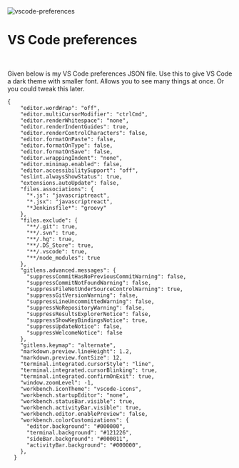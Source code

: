 <img src="/img/vscode-preferences.jpg" title="vscode-preferences" class="post-first-image" />

# VS Code preferences

&nbsp;

Given below is my VS Code preferences JSON file. Use this to give VS Code a dark theme with smaller font. Allows you to see many things at once. Or you could tweak this later.

    {
        "editor.wordWrap": "off",
        "editor.multiCursorModifier": "ctrlCmd",
        "editor.renderWhitespace": "none",
        "editor.renderIndentGuides": true,
        "editor.renderControlCharacters": false,
        "editor.formatOnPaste": false,
        "editor.formatOnType": false,
        "editor.formatOnSave": false,
        "editor.wrappingIndent": "none",
        "editor.minimap.enabled": false,
        "editor.accessibilitySupport": "off",
        "eslint.alwaysShowStatus": true,
        "extensions.autoUpdate": false,
        "files.associations": {
          "*.js": "javascriptreact",
          "*.jsx": "javascriptreact",
          "*Jenkinsfile*": "groovy"
        },
        "files.exclude": {
          "**/.git": true,
          "**/.svn": true,
          "**/.hg": true,
          "**/.DS_Store": true,
          "**/.vscode": true,
          "**/node_modules": true
        },
        "gitlens.advanced.messages": {
          "suppressCommitHasNoPreviousCommitWarning": false,
          "suppressCommitNotFoundWarning": false,
          "suppressFileNotUnderSourceControlWarning": true,
          "suppressGitVersionWarning": false,
          "suppressLineUncommittedWarning": false,
          "suppressNoRepositoryWarning": false,
          "suppressResultsExplorerNotice": false,
          "suppressShowKeyBindingsNotice": true,
          "suppressUpdateNotice": false,
          "suppressWelcomeNotice": false
        },
        "gitlens.keymap": "alternate",
        "markdown.preview.lineHeight": 1.2,
        "markdown.preview.fontSize": 12,
        "terminal.integrated.cursorStyle": "line",
        "terminal.integrated.cursorBlinking": true,
        "terminal.integrated.confirmOnExit": true,
        "window.zoomLevel": -1,
        "workbench.iconTheme": "vscode-icons",
        "workbench.startupEditor": "none",
        "workbench.statusBar.visible": true,
        "workbench.activityBar.visible": true,
        "workbench.editor.enablePreview": false,
        "workbench.colorCustomizations": {
          "editor.background": "#000000",
          "terminal.background": "#121226",
          "sideBar.background": "#000011",
          "activityBar.background": "#000000",
        },
      }